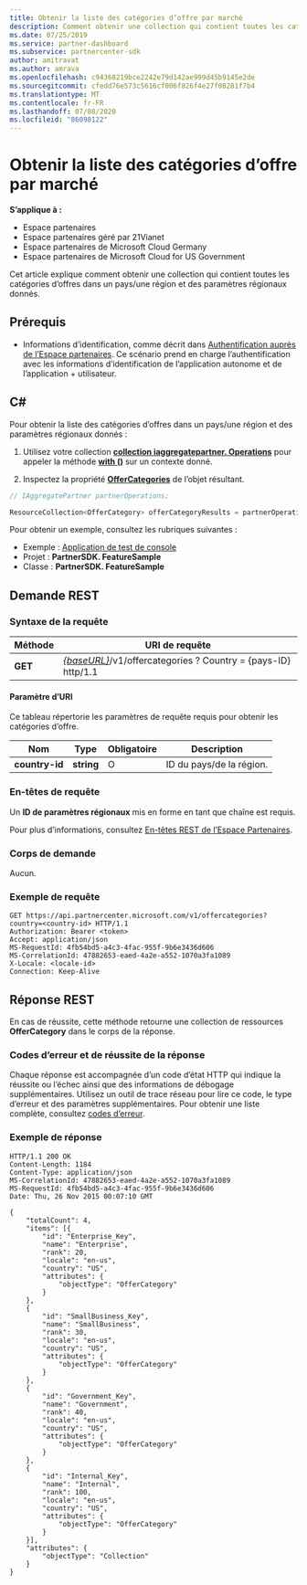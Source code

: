```yaml
---
title: Obtenir la liste des catégories d’offre par marché
description: Comment obtenir une collection qui contient toutes les catégories d’offres dans un pays/une région et des paramètres régionaux donnés.
ms.date: 07/25/2019
ms.service: partner-dashboard
ms.subservice: partnercenter-sdk
author: amitravat
ms.author: amrava
ms.openlocfilehash: c94368219bce2242e79d142ae999d45b9145e2de
ms.sourcegitcommit: cfedd76e573c5616cf006f826f4e27f08281f7b4
ms.translationtype: MT
ms.contentlocale: fr-FR
ms.lasthandoff: 07/08/2020
ms.locfileid: "86098122"
---
```

# <a name="get-a-list-of-offer-categories-by-market"></a>Obtenir la liste des catégories d’offre par marché

**S’applique à :**

- Espace partenaires
- Espace partenaires géré par 21Vianet
- Espace partenaires de Microsoft Cloud Germany
- Espace partenaires de Microsoft Cloud for US Government

Cet article explique comment obtenir une collection qui contient toutes les catégories d’offres dans un pays/une région et des paramètres régionaux donnés.

## <a name="prerequisites"></a>Prérequis

- Informations d’identification, comme décrit dans [Authentification auprès de l’Espace partenaires](partner-center-authentication.md). Ce scénario prend en charge l’authentification avec les informations d’identification de l’application autonome et de l’application + utilisateur.

## <a name="c"></a>C\#

Pour obtenir la liste des catégories d’offres dans un pays/une région et des paramètres régionaux donnés :

1. Utilisez votre collection [**collection iaggregatepartner. Operations**](https://docs.microsoft.com/dotnet/api/microsoft.store.partnercenter.iaggregatepartner) pour appeler la méthode [**with ()**](https://docs.microsoft.com/dotnet/api/microsoft.store.partnercenter.iaggregatepartner.with) sur un contexte donné.

2. Inspectez la propriété [**OfferCategories**](https://docs.microsoft.com/dotnet/api/microsoft.store.partnercenter.ipartner.offercategories) de l’objet résultant.

``` csharp
// IAggregatePartner partnerOperations;

ResourceCollection<OfferCategory> offerCategoryResults = partnerOperations.With(RequestContextFactory.Instance.Create()).OfferCategories.ByCountry("US").Get();
```

Pour obtenir un exemple, consultez les rubriques suivantes :

- Exemple : [Application de test de console](console-test-app.md)
- Projet : **PartnerSDK. FeatureSample**
- Classe : **PartnerSDK. FeatureSample**

## <a name="rest-request"></a>Demande REST

### <a name="request-syntax"></a>Syntaxe de la requête

| Méthode  | URI de requête                                                                                  |
|---------|----------------------------------------------------------------------------------------------|
| **GET** | [*{baseURL}*](partner-center-rest-urls.md)/v1/offercategories ? Country = {pays-ID} http/1.1 |

#### <a name="uri-parameter"></a>Paramètre d’URI

Ce tableau répertorie les paramètres de requête requis pour obtenir les catégories d’offre.

| Nom           | Type       | Obligatoire | Description            |
|----------------|------------|----------|------------------------|
| **country-id** | **string** | O        | ID du pays/de la région. |

### <a name="request-headers"></a>En-têtes de requête

Un **ID de paramètres régionaux** mis en forme en tant que chaîne est requis.

Pour plus d’informations, consultez [En-têtes REST de l’Espace Partenaires](headers.md).

### <a name="request-body"></a>Corps de demande

Aucun.

### <a name="request-example"></a>Exemple de requête

```http
GET https://api.partnercenter.microsoft.com/v1/offercategories?country=<country-id> HTTP/1.1
Authorization: Bearer <token>
Accept: application/json
MS-RequestId: 4fb54bd5-a4c3-4fac-955f-9b6e3436d606
MS-CorrelationId: 47882653-eaed-4a2e-a552-1070a3fa1089
X-Locale: <locale-id>
Connection: Keep-Alive
```

## <a name="rest-response"></a>Réponse REST

En cas de réussite, cette méthode retourne une collection de ressources **OfferCategory** dans le corps de la réponse.

### <a name="response-success-and-error-codes"></a>Codes d’erreur et de réussite de la réponse

Chaque réponse est accompagnée d’un code d’état HTTP qui indique la réussite ou l’échec ainsi que des informations de débogage supplémentaires. Utilisez un outil de trace réseau pour lire ce code, le type d’erreur et des paramètres supplémentaires. Pour obtenir une liste complète, consultez [codes d’erreur](error-codes.md).

### <a name="response-example"></a>Exemple de réponse

```http
HTTP/1.1 200 OK
Content-Length: 1184
Content-Type: application/json
MS-CorrelationId: 47882653-eaed-4a2e-a552-1070a3fa1089
MS-RequestId: 4fb54bd5-a4c3-4fac-955f-9b6e3436d606
Date: Thu, 26 Nov 2015 00:07:10 GMT

{
    "totalCount": 4,
    "items": [{
        "id": "Enterprise_Key",
        "name": "Enterprise",
        "rank": 20,
        "locale": "en-us",
        "country": "US",
        "attributes": {
            "objectType": "OfferCategory"
        }
    },
    {
        "id": "SmallBusiness_Key",
        "name": "SmallBusiness",
        "rank": 30,
        "locale": "en-us",
        "country": "US",
        "attributes": {
            "objectType": "OfferCategory"
        }
    },
    {
        "id": "Government_Key",
        "name": "Government",
        "rank": 40,
        "locale": "en-us",
        "country": "US",
        "attributes": {
            "objectType": "OfferCategory"
        }
    },
    {
        "id": "Internal_Key",
        "name": "Internal",
        "rank": 100,
        "locale": "en-us",
        "country": "US",
        "attributes": {
            "objectType": "OfferCategory"
        }
    }],
    "attributes": {
        "objectType": "Collection"
    }
}
```
